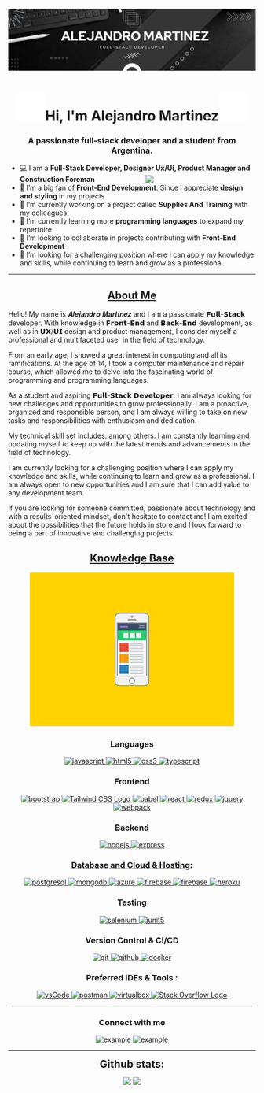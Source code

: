 <p align="center">
  <img style="width:auto; height:auto" src="./Black Simple Elegant Personal LinkedIn Banner.png"/>
</p>

<h1 align="center"><img width="60px" src="./XZ5V.gif">Hi, I'm Alejandro Martinez<img width="60px" src="./XZ5V.gif"></h1>
<h3 font-size="20" align="center">A passionate full-stack developer and a student from Argentina.</h3>

- 💻 I am a **Full-Stack Developer, Designer Ux/Ui, Product Manager and Construction Foreman** <img align="right" style="width:14rem; height:auto" src="https://avatars.githubusercontent.com/u/112997867?v=4"/>
- 📝 I’m a big fan of **Front-End Development**. Since I appreciate **design and styling** in my projects
- 🔭 I’m currently working on a project called **Supplies And Training** with my colleagues
- 🌱 I’m currently learning more **programming languages** to expand my repertoire 
- 👯 I’m looking to collaborate in projects contributing with **Front-End Development**
- 🤝 I’m looking for a challenging position where I can apply my knowledge and skills, while continuing to learn and grow as a professional.

---
<h2 align="center"><u><b>About Me</b></u></h2>
<p align="left">
Hello! 
  My name is 𝑨𝒍𝒆𝒋𝒂𝒏𝒅𝒓𝒐 𝑴𝒂𝒓𝒕𝒊𝒏𝒆𝒛 and I am a passionate 𝗙𝘂𝗹𝗹-𝗦𝘁𝗮𝗰𝗸 developer. With knowledge in 𝗙𝗿𝗼𝗻𝘁-𝗘𝗻𝗱 and 𝗕𝗮𝗰𝗸-𝗘𝗻𝗱 development, as well as in 𝗨𝗫/𝗨𝗜 design and product management, I consider myself a professional and multifaceted user in the field of technology.

From an early age, I showed a great interest in computing and all its ramifications. At the age of 14, I took a computer maintenance and repair course, which allowed me to delve into the fascinating world of programming and programming languages.

As a student and aspiring 𝗙𝘂𝗹𝗹-𝗦𝘁𝗮𝗰𝗸 𝗗𝗲𝘃𝗲𝗹𝗼𝗽𝗲𝗿, I am always looking for new challenges and opportunities to grow professionally. I am a proactive, organized and responsible person, and I am always willing to take on new tasks and responsibilities with enthusiasm and dedication.

My technical skill set includes: among others. I am constantly learning and updating myself to keep up with the latest trends and advancements in the field of technology.

I am currently looking for a challenging position where I can apply my knowledge and skills, while continuing to learn and grow as a professional. I am always open to new opportunities and I am sure that I can add value to any development team.

If you are looking for someone committed, passionate about technology and with a results-oriented mindset, don't hesitate to contact me! I am excited about the possibilities that the future holds in store and I look forward to being a part of innovative and challenging projects.
</p>

<h2 align="center"><u><b>Knowledge Base</b></u></h2>
<p align="center">
  <img style="width:26rem; height:auto" src="./DXKg.gif"/>
</p>


<h3 align="center">Languages</h3>
<p align="center">
  <a href="https://developer.mozilla.org/en-US/docs/Web/JavaScript" target="_blank"> 
    <img src="https://img.shields.io/badge/Javascript-F7DF1E.svg?style=for-the-badge&logo=javascript&logoColor=black"
      alt="javascript"/> 
  </a>
  <a href="https://www.w3.org/html/" target="_blank"> 
    <img src="https://img.shields.io/badge/html-E34F26.svg?style=for-the-badge&logo=html5&logoColor=white"
      alt="html5"/> 
  </a>
  <a href="https://www.w3schools.com/css/" target="_blank">
    <img src="https://img.shields.io/badge/css-1572B6.svg?style=for-the-badge&logo=css3&logoColor=white"
      alt="css3"/>
  </a>
  <a href="https://www.typescriptlang.org/" target="_blank"> 
    <img src="https://img.shields.io/badge/typescript-3178C6.svg?style=for-the-badge&logo=typescript&logoColor=white"
      alt="typescript"/>
  </a>
</p>

<h3 align="center">Frontend</h3>
<p align="center">
      <a href="https://getbootstrap.com" target="_blank">
    <img src="https://img.shields.io/badge/bootstrap-7952B3.svg?style=for-the-badge&logo=bootstrap&logoColor=white"
      alt="bootstrap"/>
  </a>
  <a href="https://tailwindcss.com/" target="_blank">
    <img  src="https://img.shields.io/badge/tailwindcss-0769AD.svg?style=for-the-badge&logo=tailwindcss&logoColor=white" alt="Tailwind CSS Logo">
  </a>
  <a href="https://babeljs.io/" target="_blank">
    <img src="https://img.shields.io/badge/babel-F9DC3E.svg?style=for-the-badge&logo=babel&logoColor=black" alt="babel"/> 
  </a>
  <a href="https://reactjs.org/" target="_blank"> 
    <img src="https://img.shields.io/badge/reactjs-61DAFB.svg?style=for-the-badge&logo=react&logoColor=black"
      alt="react"/> 
  </a>
  <a href="https://redux.js.org" target="_blank"> 
    <img src="https://img.shields.io/badge/redux-764ABC.svg?style=for-the-badge&logo=redux&logoColor=white" alt="redux"/> 
  </a> 
  <a href="https://jquery.com/" target="_blank">
    <img src="https://img.shields.io/badge/jquery-0769AD.svg?style=for-the-badge&logo=jquery&logoColor=white" alt="jquery"/> 
  </a>
  <a href="https://webpack.js.org" target="_blank">
    <img src="https://img.shields.io/badge/webpack-8DD6F9.svg?style=for-the-badge&logo=webpack&logoColor=black"
      alt="webpack"/>
  </a>
</p>

<h3 align="center">Backend</h3>
<p align="center">
  <a href="https://nodejs.org" target="_blank"> 
    <img src="https://img.shields.io/badge/node.js-339933.svg?style=for-the-badge&logo=nodedotjs&logoColor=white"
      alt="nodejs"/> 
  </a>
  <a href="https://expressjs.com" target="_blank">
    <img src="https://img.shields.io/badge/express-000000.svg?style=for-the-badge&logo=express&logoColor=white"
      alt="express" />
</p>

<h3 align="center">Database and Cloud & Hosting:</h3>
<p align="center">
  <a href="https://www.postgresql.org" target="_blank"> 
    <img src="https://img.shields.io/badge/postgreSQL-4169E1.svg?style=for-the-badge&logo=postgresql&logoColor=white"
      alt="postgresql"/> 
  </a>
  <a href="https://www.mongodb.com/" target="_blank"> 
    <img src="https://img.shields.io/badge/mongodb-47A248.svg?style=for-the-badge&logo=mongodb&logoColor=white"
      alt="mongodb"/> 
  </a>
    <a href="https://azure.microsoft.com/en-in/" target="_blank">
    <img  src="https://img.shields.io/badge/Azure-0078D4?style=for-the-badge&logo=microsoftazure&logoColor=white" alt="azure"/> 
  </a>
  <a href="https://firebase.google.com/" target="_blank">
    <img src="https://img.shields.io/badge/firebase-FFCA28.svg?style=for-the-badge&logo=firebase&logoColor=black" alt="firebase"/>
  </a>
  <a href="https://netlify.com/" target="_blank">
    <img src="https://img.shields.io/badge/netlify-00C7B7.svg?style=for-the-badge&logo=netlify&logoColor=black" alt="firebase"/>
  </a>
  <a href="https://heroku.com" target="_blank"> 
    <img src="https://img.shields.io/badge/heroku-430098.svg?style=for-the-badge&logo=heroku&logoColor=white"
      alt="heroku"/> 
  </a> 
</p>

<h3 align="center">Testing</h3>
<p align="center"> 
  <a href="https://www.selenium.dev" target="_blank"> 
    <img src="https://img.shields.io/badge/selenium-43B02A.svg?style=for-the-badge&logo=selenium&logoColor=white"
      alt="selenium" /> 
  </a> 
  <a href="https://junit.org/junit5/" target="_blank"> 
    <img src="https://img.shields.io/badge/junit-25A162.svg?style=for-the-badge&logo=junit5&logoColor=white" alt="junit5" /> 
  </a> 
</p>

<h3 align="center">Version Control & CI/CD</h3>
<p align="center">
  <a href="https://git-scm.com/" target="_blank">
    <img src="https://img.shields.io/badge/git-F05032.svg?style=for-the-badge&logo=git&logoColor=white"
      alt="git"/>
  </a>
  <a href="https://github.com/AleMart1nez" target="_blank">
    <img src="https://img.shields.io/badge/github-181717.svg?style=for-the-badge&logo=github&logoColor=white" alt="github" />
  </a>
    <a href="https://www.docker.com/" target="_blank">
    <img src="https://img.shields.io/badge/docker-2496ED.svg?style=for-the-badge&logo=docker&logoColor=white"
      alt="docker"/>
  </a>
</p>

<h3 align="center">Preferred IDEs  & Tools :</h3>
<p align="center"> 
  <a href="https://code.visualstudio.com/" target="_blank">
    <img src="https://img.shields.io/badge/vscode-007ACC.svg?style=for-the-badge&logo=visualstudiocode&logoColor=white" alt="vsCode"/> 
  </a>
  <a href="https://postman.com" target="_blank"> 
    <img src="https://img.shields.io/badge/postman-FF6C37.svg?style=for-the-badge&logo=postman&logoColor=white" alt="postman"/>
  </a>
  <a href="https://www.virtualbox.org/" target="_blank">
    <img src="https://img.shields.io/badge/virtualbox-183A61.svg?style=for-the-badge&logo=virtualbox&logoColor=white"
      alt="virtualbox"/>
  </a>
  <a href="https://stackoverflow.com" target="_blank">
  <img src="https://img.shields.io/badge/stackoverflow-FF6C37.svg?style=for-the-badge&logo=stackoverflow&logoColor=white" alt="Stack Overflow Logo">
</a>
</p>

----

<h3 align="center">Connect with me</h3>

<div style="margin-top:10px" align="center">
  <div>
  </div>
  <div>
    <a href="mailto:alejandrofabian00@hotmail.com?subject=Feedback%20From%20Github&body=Hello" target="_blank">
      <img src="https://img.shields.io/badge/Outlook-0078D4.svg?style=for-the-badge&logo=microsoftoutlook&logoColor=white" alt="example"/>
    </a>
    <a  href="https://www.linkedin.com/in/martinez-ale/" target="_blank">
       <img src="https://img.shields.io/badge/Linked%20In-0A66C2.svg?style=for-the-badge&logo=linkedin&logoColor=white" alt="example"/>
    </a>
  </div>
</div>


----

<div align="center">
<h2 align="center" style="margin: 5px 10px;">Github stats:</h2> 

[![](https://github-readme-stats.vercel.app/api?username=alemart1nez&show_icons=true&theme=tokyonight&hide_border=true&locale=en)](https://github.com/alemart1nez)
[![](https://github-readme-streak-stats.herokuapp.com/?user=alemart1nez&theme=material-palenight)](https://github.com/alemart1nez)
</div>
